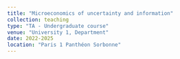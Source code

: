 ```yaml
---
title: "Microeconomics of uncertainty and information"
collection: teaching
type: "TA - Undergraduate course"
venue: "University 1, Department"
date: 2022-2025
location: "Paris 1 Panthéon Sorbonne"
---
```

